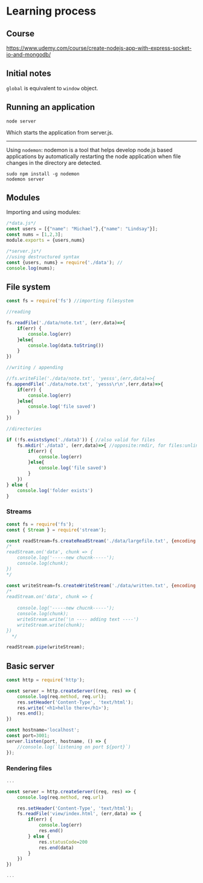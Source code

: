 # Learning process

## Course

https://www.udemy.com/course/create-nodejs-app-with-express-socket-io-and-mongodb/


## Initial notes

`global` is equivalent to `window` object.


## Running an application

```
node server
```

Which starts the application from server.js.

--- 

Using `nodemon`: nodemon is a tool that helps develop node.js based applications by automatically restarting the node application when file changes in the directory are detected.

```
sudo npm install -g nodemon
nodemon server
```

## Modules

Importing and using modules:

```js
/*data.js*/
const users = [{"name": "Michael"},{"name": "Lindsay"}];
const nums = [1,2,3];
module.exports = {users,nums}

/*server.js*/
//using destructured syntax
const {users, nums} = require('./data'); //
console.log(nums);
```

## File system
```js
const fs = require('fs') //importing filesystem

//reading

fs.readFile('./data/note.txt', (err,data)=>{
    if(err) {
        console.log(err)
    }else{
        console.log(data.toString())
    }
})

//writing / appending

//fs.writeFile('./data/note.txt', 'yesss',(err,data)=>{
fs.appendFile('./data/note.txt', 'yesss\r\n',(err,data)=>{
    if(err) {
        console.log(err)
    }else{
        console.log('file saved')
    }
})

//directories

if (!fs.existsSync('./data3')) { //also valid for files
    fs.mkdir('./data3', (err,data)=>{ //opposite:rmdir, for files:unlink
        if(err) {
            console.log(err)
        }else{
            console.log('file saved')
        }
    })    
} else {
    console.log('folder exists')
}

```

### Streams

```js
const fs = require('fs');
const { Stream } = require('stream');

const readStream=fs.createReadStream('./data/largefile.txt', {encoding:'utf-8'});
/*
readStream.on('data', chunk => {
    console.log('-----new chucnk-----');
    console.log(chunk);
})
*/

const writeStream=fs.createWriteStream('./data/written.txt', {encoding:'utf-8'});
/*
readStream.on('data', chunk => {
    
    console.log('-----new chucnk-----');
    console.log(chunk);
    writeStream.write('\n ---- adding text ----')
    writeStream.write(chunk);
})
  */

readStream.pipe(writeStream);
```

## Basic server

```js
const http = require('http');

const server = http.createServer((req, res) => {
    console.log(req.method, req.url);
    res.setHeader('Content-Type', 'text/html');
    res.write('<h1>hello there</h1>');
    res.end();
})

const hostname='localhost';
const port=3001;
server.listen(port, hostname, () => {
    //console.log(`listening on port ${port}`)
});
```

### Rendering files

```js
...

const server = http.createServer((req, res) => {
    console.log(req.method, req.url)

    res.setHeader('Content-Type', 'text/html');
    fs.readFile('view/index.html', (err,data) => {
        if(err) {
            console.log(err)
            res.end()
        } else {
            res.statusCode=200
            res.end(data)
        }
    })
})

...
```